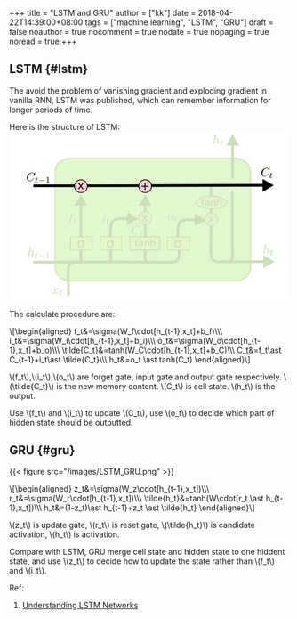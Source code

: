 +++
title = "LSTM and GRU"
author = ["kk"]
date = 2018-04-22T14:39:00+08:00
tags = ["machine learning", "LSTM", "GRU"]
draft = false
noauthor = true
nocomment = true
nodate = true
nopaging = true
noread = true
+++

## LSTM {#lstm}

The avoid the problem of vanishing gradient and exploding gradient in vanilla RNN, LSTM was published, which can remember information for longer periods of time.

Here is the structure of LSTM:
![](/images/LSTM_LSTM.png)

The calculate procedure are:

\\[\begin{aligned}
f\_t&=\sigma(W\_f\cdot[h\_{t-1},x\_t]+b\_f)\\\\\\
i\_t&=\sigma(W\_i\cdot[h\_{t-1},x\_t]+b\_i)\\\\\\
o\_t&=\sigma(W\_o\cdot[h\_{t-1},x\_t]+b\_o)\\\\\\
\tilde{C\_t}&=tanh(W\_C\cdot[h\_{t-1},x\_t]+b\_C)\\\\\\
C\_t&=f\_t\ast C\_{t-1}+i\_t\ast \tilde{C\_t}\\\\\\
h\_t&=o\_t \ast tanh(C\_t)
\end{aligned}\\]

\\(f\_t\\),\\(i\_t\\),\\(o\_t\\) are forget gate, input gate and output gate respectively. \\(\tilde{C\_t}\\) is the new memory content. \\(C\_t\\) is cell state. \\(h\_t\\) is the output.

Use \\(f\_t\\) and \\(i\_t\\) to update \\(C\_t\\), use \\(o\_t\\) to decide which part of hidden state should be outputted.


## GRU {#gru}

{{< figure src="/images/LSTM_GRU.png" >}}

\\[\begin{aligned}
z\_t&=\sigma(W\_z\cdot[h\_{t-1},x\_t])\\\\\\
r\_t&=\sigma(W\_r\cdot[h\_{t-1},x\_t])\\\\\\
\tilde{h\_t}&=tanh(W\cdot[r\_t \ast h\_{t-1},x\_t])\\\\\\
h\_t&=(1-z\_t)\ast h\_{t-1}+z\_t \ast \tilde{h\_t}
\end{aligned}\\]

\\(z\_t\\) is update gate, \\(r\_t\\) is reset gate, \\(\tilde{h\_t}\\) is candidate activation, \\(h\_t\\) is activation.

Compare with LSTM, GRU merge cell state and hidden state to one hiddent state, and use \\(z\_t\\) to decide how to update the state rather than \\(f\_t\\) and \\(i\_t\\).

Ref:

1.  [Understanding LSTM Networks](http://colah.github.io/posts/2015-08-Understanding-LSTMs/)
